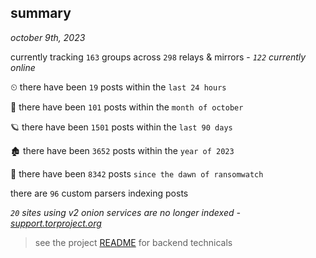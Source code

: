 
## summary
_october 9th, 2023_

currently tracking `163` groups across `298` relays & mirrors - _`122` currently online_

⏲ there have been `19` posts within the `last 24 hours`

🦈 there have been `101` posts within the `month of october`

🪐 there have been `1501` posts within the `last 90 days`

🏚 there have been `3652` posts within the `year of 2023`

🦕 there have been `8342` posts `since the dawn of ransomwatch`

there are `96` custom parsers indexing posts

_`20` sites using v2 onion services are no longer indexed - [support.torproject.org](https://support.torproject.org/onionservices/v2-deprecation/)_

> see the project [README](https://github.com/joshhighet/ransomwatch#ransomwatch--) for backend technicals
